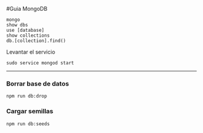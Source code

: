 #Guia MongoDB

```
mongo
show dbs
use [database]
show collections
db.[collection].find()
```

Levantar el servicio
```
sudo service mongod start
```

-------------------

### Borrar base de datos
```
npm run db:drop
```

### Cargar semillas
```
npm run db:seeds
```